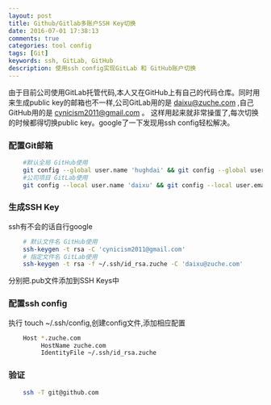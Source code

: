 ```yaml
---
layout: post
title: Github/Gitlab多账户SSH Key切换
date: 2016-07-01 17:38:13
comments: true
categories: tool config
tags: [Git]
keywords: ssh, GitLab, GitHub
description: 使用ssh config实现GitLab 和 GitHub账户切换
---
```

由于目前公司使用GitLab托管代码,本人又在GitHub上有自己的代码仓库。同时用来生成public key的邮箱也不一样,公司GitLab用的是 daixu@zuche.com ,自己GitHub用的是 cynicism2011@gmail.com 。
这样用起来就非常操蛋了,每次切换的时候都得切换public key。google了一下发现用ssh config轻松解决。

### 配置Git邮箱

```bash
    #默认全局 GitHub使用
    git config --global user.name 'hughdai' && git config --global user.email 'cynicism2011@gmail.com'
    #公司项目 GitLab使用
    git config --local user.name 'daixu' && git config --local user.email 'daixu@zuche.com'
```

### 生成SSH Key

ssh有不会的话自行google

```bash
    # 默认文件名 GitHub使用
    ssh-keygen -t rsa -C 'cynicism2011@gmail.com'
    # 指定文件名 GitLab使用
    ssh-keygen -t rsa -f ~/.ssh/id_rsa.zuche -C 'daixu@zuche.com'
```
分别把.pub文件添加到SSH Keys中

### 配置ssh config
执行 touch ~/.ssh/config,创建config文件,添加相应配置

```bash
    Host *.zuche.com
         HostName zuche.com
         IdentityFile ~/.ssh/id_rsa.zuche
```

### 验证
```bash
    ssh -T git@github.com
```